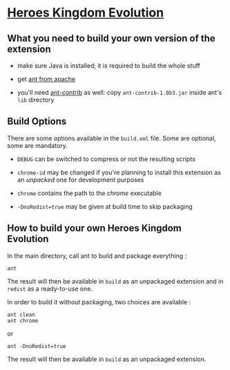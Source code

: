 [Heroes Kingdom Evolution](http://angarak.com/MMHK/extension/)
==============================================================


What you need to build your own version of the extension
--------------------------------------------------------

* make sure Java is installed; it is required to build the whole stuff

* get [ant from apache](http://ant.apache.org/) 

* you'll need [ant-contrib](http://sourceforge.net/projects/ant-contrib/files/) as well: copy `ant-contrib-1.0b3.jar` inside ant's `lib` directory


Build Options
-------------

There are some options available in the `build.xml` file. Some are optional, some are mandatory.

* `DEBUG` can be switched to compress or not the resulting scripts

* `chrome-id` may be changed if you're planning to install this extension as an *unpacked* one for development purposes

* `chrome` contains the path to the *chrome* executable

* `-DnoRedist=true` may be given at build time to skip packaging


How to build your own Heroes Kingdom Evolution
----------------------------------------------

In the main directory, call ant to build and package everything :

    ant

The result will then be available in `build` as an unpackaged extension and in `redist` as a ready-to-use one.


In order to build it without packaging, two choices are available :

    ant clean
    ant chrome

or

    ant -DnoRedist=true

The result will then be available in `build` as an unpackaged extension.
